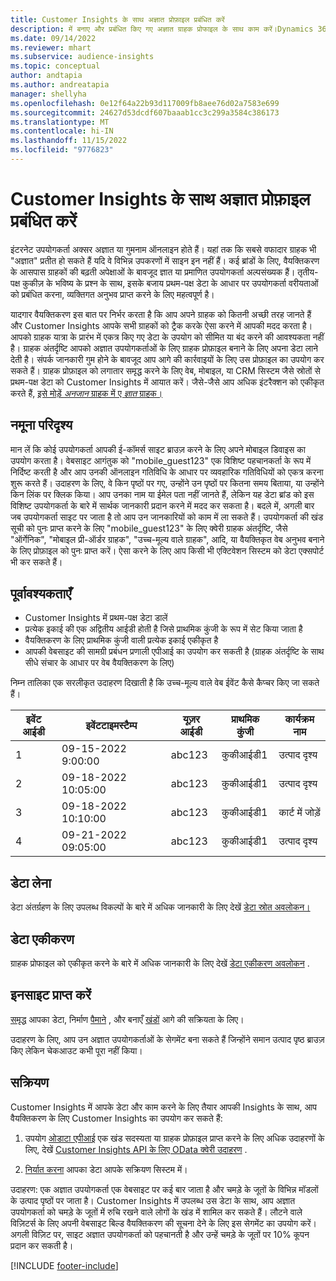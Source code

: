 ```yaml
---
title: Customer Insights के साथ अज्ञात प्रोफ़ाइल प्रबंधित करें
description: में बनाए और प्रबंधित किए गए अज्ञात ग्राहक प्रोफाइल के साथ काम करें।Dynamics 365 Customer Insights
ms.date: 09/14/2022
ms.reviewer: mhart
ms.subservice: audience-insights
ms.topic: conceptual
author: andtapia
ms.author: andreatapia
manager: shellyha
ms.openlocfilehash: 0e12f64a22b93d117009fb8aee76d02a7583e699
ms.sourcegitcommit: 24627d53dcdf607baaab1cc3c299a3584c386173
ms.translationtype: MT
ms.contentlocale: hi-IN
ms.lasthandoff: 11/15/2022
ms.locfileid: "9776823"
---
```

# <a name="manage-unknown-profiles-with-customer-insights"></a>Customer Insights के साथ अज्ञात प्रोफ़ाइल प्रबंधित करें

इंटरनेट उपयोगकर्ता अक्सर अज्ञात या गुमनाम ऑनलाइन होते हैं। यहां तक कि सबसे वफादार ग्राहक भी "अज्ञात" प्रतीत हो सकते हैं यदि वे विभिन्न उपकरणों में साइन इन नहीं हैं। कई ब्रांडों के लिए, वैयक्तिकरण के आसपास ग्राहकों की बढ़ती अपेक्षाओं के बावजूद ज्ञात या प्रमाणित उपयोगकर्ता अल्पसंख्यक हैं। तृतीय-पक्ष कुकीज़ के भविष्य के प्रश्न के साथ, इसके बजाय प्रथम-पक्ष डेटा के आधार पर उपयोगकर्ता वरीयताओं को प्रबंधित करना, व्यक्तिगत अनुभव प्राप्त करने के लिए महत्वपूर्ण है।

यादगार वैयक्तिकरण इस बात पर निर्भर करता है कि आप अपने ग्राहक को कितनी अच्छी तरह जानते हैं और Customer Insights आपके सभी ग्राहकों को ट्रैक करके ऐसा करने में आपकी मदद करता है।  आपको ग्राहक यात्रा के प्रारंभ में एकत्र किए गए डेटा के उपयोग को सीमित या बंद करने की आवश्यकता नहीं है। ग्राहक अंतर्दृष्टि आपको अज्ञात उपयोगकर्ताओं के लिए ग्राहक प्रोफ़ाइल बनाने के लिए अपना डेटा लाने देती है। संपर्क जानकारी गुम होने के बावजूद आप आगे की कार्रवाइयों के लिए उस प्रोफ़ाइल का उपयोग कर सकते हैं। ग्राहक प्रोफ़ाइल को लगातार समृद्ध करने के लिए वेब, मोबाइल, या CRM सिस्टम जैसे स्रोतों से प्रथम-पक्ष डेटा को Customer Insights में आयात करें। जैसे-जैसे आप अधिक इंटरैक्शन को एकीकृत करते हैं, [इसे मोड़ें *अनजान* ग्राहक में ए *ज्ञात* ग्राहक।](unknown-to-known.md)

## <a name="sample-scenario"></a>नमूना परिदृश्य

मान लें कि कोई उपयोगकर्ता आपकी ई-कॉमर्स साइट ब्राउज़ करने के लिए अपने मोबाइल डिवाइस का उपयोग करता है। वेबसाइट आगंतुक को "mobile_guest123" एक विशिष्ट पहचानकर्ता के रूप में निर्दिष्ट करती है और आप उनकी ऑनलाइन गतिविधि के आधार पर व्यवहारिक गतिविधियों को एकत्र करना शुरू करते हैं। उदाहरण के लिए, वे किन पृष्ठों पर गए, उन्होंने उन पृष्ठों पर कितना समय बिताया, या उन्होंने किन लिंक पर क्लिक किया। आप उनका नाम या ईमेल पता नहीं जानते हैं, लेकिन यह डेटा ब्रांड को इस विशिष्ट उपयोगकर्ता के बारे में सार्थक जानकारी प्रदान करने में मदद कर सकता है। बदले में, अगली बार जब उपयोगकर्ता साइट पर जाता है तो आप उन जानकारियों को काम में ला सकते हैं। उपयोगकर्ता की खंड सूची को पुनः प्राप्त करने के लिए "mobile_guest123" के लिए क्वेरी ग्राहक अंतर्दृष्टि, जैसे "ऑर्गेनिक", "मोबाइल प्री-ऑर्डर ग्राहक", "उच्च-मूल्य वाले ग्राहक", आदि, या वैयक्तिकृत वेब अनुभव बनाने के लिए प्रोफ़ाइल को पुनः प्राप्त करें। ऐसा करने के लिए आप किसी भी एक्टिवेशन सिस्टम को डेटा एक्सपोर्ट भी कर सकते हैं।

## <a name="prerequisites"></a>पूर्वावश्यकताएँ

- Customer Insights में प्रथम-पक्ष डेटा डालें
- प्रत्येक इकाई की एक अद्वितीय आईडी होती है जिसे प्राथमिक कुंजी के रूप में सेट किया जाता है
- वैयक्तिकरण के लिए प्राथमिक कुंजी वाली प्रत्येक इकाई एकीकृत है
- आपकी वेबसाइट की सामग्री प्रबंधन प्रणाली एपीआई का उपयोग कर सकती है (ग्राहक अंतर्दृष्टि के साथ सीधे संचार के आधार पर वेब वैयक्तिकरण के लिए)

निम्न तालिका एक सरलीकृत उदाहरण दिखाती है कि उच्च-मूल्य वाले वेब ईवेंट कैसे कैप्चर किए जा सकते हैं।

|इवेंट आईडी|इवेंटटाइमस्टैम्प|यूज़र आईडी|प्राथमिक कुंजी|कार्यक्रम नाम|
|--|--|--|--|--|
|1|09-15-2022 9:00:00|abc123|कुकीआईडी1|उत्पाद दृश्य|
|2|09-18-2022 10:05:00|abc123|कुकीआईडी1|उत्पाद दृश्य|
|3|09-18-2022 10:10:00|abc123|कुकीआईडी1|कार्ट में जोड़ें|
|4|09-21-2022 09:05:00|abc123|कुकीआईडी1|उत्पाद दृश्य|

## <a name="data-ingestion"></a>डेटा लेना

डेटा अंतर्ग्रहण के लिए उपलब्ध विकल्पों के बारे में अधिक जानकारी के लिए देखें [डेटा स्रोत अवलोकन।](data-sources.md)

## <a name="data-unification"></a>डेटा एकीकरण

ग्राहक प्रोफाइल को एकीकृत करने के बारे में अधिक जानकारी के लिए देखें [डेटा एकीकरण अवलोकन](data-unification.md) .

## <a name="get-insights"></a>इनसाइट प्राप्त करें

[समृद्ध](enrichment-hub.md) आपका डेटा, निर्माण [पैमाने](measures.md) , और बनाएँ [खंडों](segments.md) आगे की सक्रियता के लिए।

उदाहरण के लिए, आप उन अज्ञात उपयोगकर्ताओं के सेगमेंट बना सकते हैं जिन्होंने समान उत्पाद पृष्ठ ब्राउज़ किए लेकिन चेकआउट कभी पूरा नहीं किया।

## <a name="activation"></a>सक्रियण

Customer Insights में आपके डेटा और काम करने के लिए तैयार आपकी Insights के साथ, आप वैयक्तिकरण के लिए Customer Insights का उपयोग कर सकते हैं:

1. उपयोग [ओडाटा एपीआई](apis.md) एक खंड सदस्यता या ग्राहक प्रोफ़ाइल प्राप्त करने के लिए अधिक उदाहरणों के लिए, देखें [Customer Insights API के लिए OData क्वेरी उदाहरण](odata-examples.md) .

1. [निर्यात करना](export-destinations.md) आपका डेटा आपके सक्रियण सिस्टम में।

उदाहरण: एक अज्ञात उपयोगकर्ता एक वेबसाइट पर कई बार जाता है और चमड़े के जूतों के विभिन्न मॉडलों के उत्पाद पृष्ठों पर जाता है। Customer Insights में उपलब्ध उस डेटा के साथ, आप अज्ञात उपयोगकर्ता को चमड़े के जूतों में रुचि रखने वाले लोगों के खंड में शामिल कर सकते हैं। लौटने वाले विज़िटर्स के लिए अपनी वेबसाइट बिल्ड वैयक्तिकरण की सूचना देने के लिए इस सेगमेंट का उपयोग करें। अगली विज़िट पर, साइट अज्ञात उपयोगकर्ता को पहचानती है और उन्हें चमड़े के जूतों पर 10% कूपन प्रदान कर सकती है।

[!INCLUDE [footer-include](includes/footer-banner.md)]
